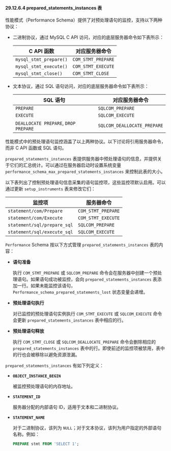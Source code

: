 #### 29.12.6.4 prepared_statements_instances 表

性能模式（Performance Schema）提供了对预处理语句的监控，支持以下两种协议：

- 二进制协议，通过 MySQL C API 访问，对应的底层服务器命令如下表所示：

  | C API 函数             | 对应服务器命令     |
  | ---------------------- | ------------------ |
  | `mysql_stmt_prepare()` | `COM_STMT_PREPARE` |
  | `mysql_stmt_execute()` | `COM_STMT_EXECUTE` |
  | `mysql_stmt_close()`   | `COM_STMT_CLOSE`   |

- 文本协议，通过 SQL 语句访问，对应的底层服务器命令如下表所示：

  | SQL 语句                             | 对应服务器命令              |
  | ------------------------------------ | --------------------------- |
  | `PREPARE`                            | `SQLCOM_PREPARE`            |
  | `EXECUTE`                            | `SQLCOM_EXECUTE`            |
  | `DEALLOCATE PREPARE`, `DROP PREPARE` | `SQLCOM_DEALLOCATE_PREPARE` |

性能模式中的预处理语句监控涵盖了以上两种协议。以下讨论将引用服务器命令，而非 C API 函数或 SQL 语句。

`prepared_statements_instances` 表提供服务器中预处理语句的信息，并提供关于它们的汇总统计。可以通过在服务器启动时设置系统变量 `performance_schema_max_prepared_statements_instances` 来控制此表的大小。

以下表列出了控制预处理语句信息采集的语句监控项，这些监控项默认启用。可以通过更新 `setup_instruments` 表来修改它们：

| 监控项                      | 服务器命令         |
| --------------------------- | ------------------ |
| `statement/com/Prepare`     | `COM_STMT_PREPARE` |
| `statement/com/Execute`     | `COM_STMT_EXECUTE` |
| `statement/sql/prepare_sql` | `SQLCOM_PREPARE`   |
| `statement/sql/execute_sql` | `SQLCOM_EXECUTE`   |

`Performance` Schema 按以下方式管理 `prepared_statements_instances` 表的内容：

- **语句准备**
  
  执行 `COM_STMT_PREPARE` 或 `SQLCOM_PREPARE` 命令会在服务器中创建一个预处理语句。如果语句成功被监控，会向 `prepared_statements_instances` 表添加一行。如果未能监控该语句，`Performance_schema_prepared_statements_lost` 状态变量会递增。
  
- **预处理语句执行**
  
  对已监控的预处理语句实例执行 `COM_STMT_EXECUTE` 或 `SQLCOM_EXECUTE` 命令会更新 `prepared_statements_instances` 表中相应的行。
  
- **预处理语句释放**
  
  执行 `COM_STMT_CLOSE` 或 `SQLCOM_DEALLOCATE_PREPARE` 命令会删除相应的 `prepared_statements_instances` 表中的行。即使前述的监控项被禁用，表中的行也会被移除以避免资源泄漏。

`prepared_statements_instances` 有如下列定义：

- **`OBJECT_INSTANCE_BEGIN`**
  
  被监控预处理语句的内存地址。
  
- **`STATEMENT_ID`**
  
  服务器分配的内部语句 ID，适用于文本和二进制协议。
  
- **`STATEMENT_NAME`**
  
  对于二进制协议，该列为 `NULL`；对于文本协议，该列为用户指定的外部语句名称。例如：
  
  ```sql
  PREPARE stmt FROM 'SELECT 1';